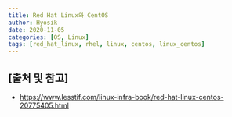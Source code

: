```yaml
---
title: Red Hat Linux와 CentOS
author: Hyosik
date: 2020-11-05
categories: [OS, Linux]
tags: [red_hat_linux, rhel, linux, centos, linux_centos]
---
```


## [출처 및 참고]
* <https://www.lesstif.com/linux-infra-book/red-hat-linux-centos-20775405.html>
